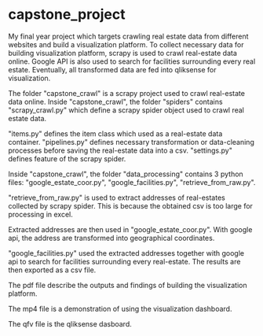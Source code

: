 # capstone_project
My final year project which targets crawling real estate data from different websites and build a visualization platform.
To collect necessary data for building visualization platform, scrapy is used to crawl real-estate data online. 
Google API is also used to search for facilities surrounding every real estate.
Eventually, all transformed data are fed into qliksense for visualization.

The folder "capstone_crawl" is a scrapy project used to crawl real-estate data online.
Inside "capstone_crawl", the folder "spiders" contains "scrapy_crawl.py" which define a scrapy spider object used to crawl real estate data.

"items.py" defines the item class which used as a real-estate data container.
"pipelines.py" defines necessary transformation or data-cleaning processes before saving the real-estate data into a csv.
"settings.py" defines feature of the scrapy spider.


Inside "capstone_crawl", the folder "data_processing" contains 3 python files: "google_estate_coor.py", "google_facilities.py", "retrieve_from_raw.py".

"retrieve_from_raw.py" is used to extract addresses of real-estates collected by scrapy spider. This is because the obtained csv is too large for processing in excel.

Extracted addresses are then used in "google_estate_coor.py". With google api, the address are transformed into geographical coordinates.

"google_facilities.py" used the extracted addresses together with google api to search for facilities surrounding every real-estate. The results are then exported as a csv file.


The pdf file describe the outputs and findings of building the visualization platform.

The mp4 file is a demonstration of using the visualization dashboard.

The qfv file is the qliksense dasboard.
